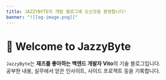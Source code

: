 ```yaml
---
title: JAZZYBYTE의 개발 블로그에 오신것을 환영합니다!
banner: "![[og-image.png]]"
---
```

# 👋 Welcome to JazzyByte

`JazzyByte`는 **재즈를 좋아하는 백엔드 개발자 Vito**의 기술 블로그입니다.  
공부한 내용, 실무에서 얻은 인사이트, 사이드 프로젝트 등을 기록합니다.